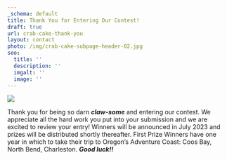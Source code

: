 ```yaml
---
_schema: default
title: Thank You for Entering Our Contest!
draft: true
url: crab-cake-thank-you
layout: contact
photo: /img/crab-cake-subpage-header-02.jpg
seo:
  title: ''
  description: ''
  imgalt: ''
  image: ''
---
```

![](/img/thank-you-page-logo-text-cake.jpg)

Thank you for being so darn **_claw-some_** and entering our contest. We appreciate all the hard work you put into your submission and we are excited to review your entry! Winners will be announced in July 2023 and prizes will be distributed shortly thereafter. First Prize Winners have one year in which to take their trip to Oregon’s Adventure Coast: Coos Bay, North Bend, Charleston. **_Good luck!!_**
